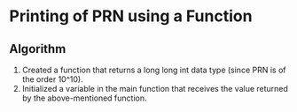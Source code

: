 # Printing of PRN using a Function
## Algorithm
1. Created a function that returns a long long int data type (since PRN is of the order 10^10).
2. Initialized a variable in the main function that receives the value returned by the above-mentioned function.
